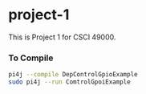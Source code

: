 # project-1
This is Project 1 for CSCI 49000.


### To Compile
```bash
pi4j --compile DepControlGpioExample
sudo pi4j --run ComtrolGpoiExample
```